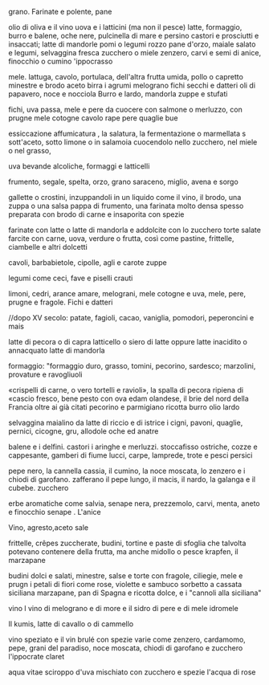  grano. Farinate e polente, pane

 olio di oliva e il vino
  uova e i latticini (ma non il pesce)
   latte, formaggio, burro
   e balene, oche nere, pulcinella di mare e persino castori
   e prosciutti e insaccati;
   latte di mandorle
   pomi o legumi
   rozzo pane d'orzo, maiale salato e legumi,
    selvaggina fresca
     zucchero o miele
      zenzero, carvi e semi di anice, finocchio o cumino 
      'ippocrasso

 mele. 
 lattuga, cavolo, portulaca, dell'altra frutta umida, pollo o capretto
  minestre e brodo
  aceto
  birra
  i agrumi
   melograno 
  fichi secchi e datteri
   oli di papavero, noce e nocciola 
   Burro e lardo,
   mandorla
    zuppe e stufati

 fichi, uva passa, mele e pere da cuocere con salmone o merluzzo, con prugne 
 mele cotogne
  cavolo rape
   pere
 quaglie 
 bue

 essiccazione
affumicatura
, la salatura,
 la fermentazione o
  marmellata s
  sott'aceto, sotto limone o in salamoia
  cuocendolo nello zucchero, nel miele o nel grasso,

uva
 bevande alcoliche,
 formaggi e latticelli
 

  frumento, segale, spelta, orzo, grano saraceno, miglio, avena e sorgo

gallette o crostini, inzuppandoli in un liquido come il vino, il brodo, una zuppa o una salsa 
 pappa di frumento, una farinata molto densa spesso preparata con brodo di carne e insaporita con spezie

 farinate con latte o latte di mandorla e addolcite con lo zucchero
torte salate farcite con carne, uova, verdure o frutta, così come pastine, frittelle, ciambelle e altri dolcetti 


 cavoli, barbabietole, cipolle, agli e carote 
 zuppe

legumi come ceci, fave e piselli
 crauti

limoni, cedri, arance amare, melograni, mele cotogne e uva,  mele, pere, prugne e fragole. Fichi e datteri


//dopo XV secolo:  patate, fagioli, cacao, vaniglia, pomodori, peperoncini e mais


latte di pecora o di capra
 latticello o siero di latte oppure latte inacidito o annacquato
  latte di mandorla

formaggio: "formaggio duro, grasso, tomini, pecorino, sardesco; marzolini, provature e ravogliuoli

«crispelli di carne, o vero tortelli e ravioli», la spalla di pecora ripiena di «cascio fresco, bene pesto con ova
edam olandese, il brie del nord della Francia oltre ai già citati pecorino e parmigiano 
ricotta
burro
olio lardo

selvaggina
maialino da latte 
di riccio e di istrice
i cigni, pavoni, quaglie, pernici, cicogne, gru, allodole
 oche ed anatre

 balene e i delfini.
castori
i aringhe e merluzzi.
stoccafisso
 ostriche, cozze e cappesante, gamberi di fiume
  lucci, carpe, lamprede, trote e pesci persici

 pepe nero, la cannella cassia, il cumino, la noce moscata, lo zenzero e i chiodi di garofano. 
 zafferano
  il pepe lungo, il macis, il nardo, la galanga e il cubebe.
 zucchero 

  erbe aromatiche come salvia, senape nera, prezzemolo, carvi, menta, aneto e finocchio 
 senape
 . L'anice 

 Vino, agresto,aceto 
sale

 frittelle, crêpes zuccherate, budini, tortine e paste di sfoglia che talvolta potevano contenere della frutta, ma anche midollo o pesce
 krapfen,
il marzapane

 budini dolci e salati, minestre, salse e torte con fragole, ciliegie, mele e prugn
i petali di fiori come rose, violette e sambuco
sorbetto 
a cassata siciliana  marzapane, pan di Spagna e ricotta dolce, e i "cannoli alla siciliana" 


vino
l vino di melograno e di more e il sidro di pere e di mele
idromele

Il kumis, latte di cavallo o di cammello 

vino speziato e il vin brulé 
 con spezie varie come zenzero, cardamomo, pepe, grani del paradiso, noce moscata, chiodi di garofano e zucchero
 l'ippocrate
claret

aqua vitae
sciroppo d'uva mischiato con zucchero e spezie 
 l'acqua di rose 

 


